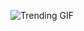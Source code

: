 
<!-- GIF_SECTION -->
![Trending GIF](https://media0.giphy.com/media/v1.Y2lkPThiYjIxNzcyeDA0NnBydnozc29rb2d5ODA3OGh5bHRhZGlwbWk1dGQ4YW02ejg4bCZlcD12MV9naWZzX3NlYXJjaCZjdD1n/C9F9R915GUwbPL5vr4/giphy.gif)
<!-- END_GIF_SECTION -->
